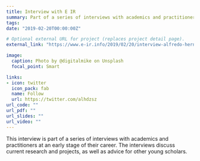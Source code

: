 ```yaml
---
title: Interview with E IR
summary: Part of a series of interviews with academics and practitioners at an early stage of their career.
tags:
date: "2019-02-20T00:00:00Z"

# Optional external URL for project (replaces project detail page).
external_link: "https://www.e-ir.info/2019/02/20/interview-alfredo-hernandez-sanchez/"

image:
  caption: Photo by @digitalmike on Unsplash
  focal_point: Smart

links:
- icon: twitter
  icon_pack: fab
  name: Follow
  url: https://twitter.com/alhdzsz
url_code: ""
url_pdf: ""
url_slides: ""
url_video: ""
---
```


This interview is part of a series of interviews with academics and practitioners at an early stage of their career. The interviews discuss current research and projects, as well as advice for other young scholars.
